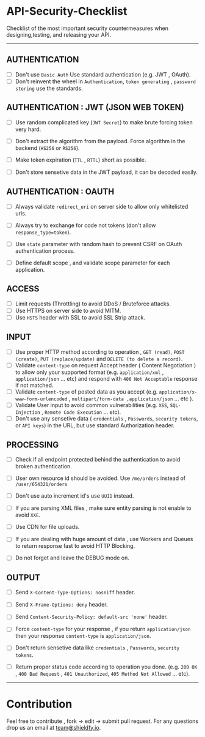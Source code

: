 # API-Security-Checklist
Checklist of the most important security countermeasures when designing,testing, and releasing your API.

------------------------------------------------------------------------------
## AUTHENTICATION
- [ ] Don't use `Basic Auth` Use standard authentication (e.g. JWT , OAuth).
- [ ] Don't reinvent the wheel in `Authentication`, `token generating` , `password storing` use the standards.

## AUTHENTICATION : JWT (JSON WEB TOKEN)
- [ ] Use random complicated key (`JWT Secret`) to make brute forcing token very hard.
- [ ] Don't extract the algorithm from the payload. Force algorithm in the backend (`HS256` or `RS256`). 
- [ ] Make token expiration (`TTL` , `RTTL`) short as possible.
- [ ] Don't store sensetive data in the JWT payload, it can be decoded easily.


## AUTHENTICATION : OAUTH
- [ ] Always validate `redirect_uri` on server side to allow only whitelisted urls.
- [ ] Always try to exchange for code not tokens (don't allow `response_type=token`).
- [ ] Use `state` parameter with random hash to prevent CSRF on OAuth authentication process.
- [ ] Define default scope , and validate scope parameter for each application. 


## ACCESS
- [ ] Limit requests (Throttling) to avoid DDoS / Bruteforce attacks.
- [ ] Use HTTPS on server side to avoid MITM.
- [ ] Use `HSTS` header with SSL to avoid SSL Strip attack.

## INPUT 
- [ ] Use proper HTTP method according to operation , `GET (read)`, `POST (create)`, `PUT (replace/update)` and `DELETE (to delete a record)`.
- [ ] Validate `content-type` on request Accept header ( Content Negotiation ) to allow only your supported format (e.g. `application/xml` , `application/json` ... etc) and respond with `406 Not Acceptable` response if not matched.
- [ ] Validate `content-type` of posted data as you accept (e.g. `application/x-www-form-urlencoded` , `multipart/form-data ,application/json` ... etc ).
- [ ] Validate User input to avoid common vulnerabilities (e.g. `XSS`, `SQL-Injection` , `Remote Code Execution` ... etc).
- [ ] Don't use any sensetive data ( `credentials` , `Passwords`, `security tokens`, or `API keys`) in the URL, but use standard Authorization header.

## PROCESSING
- [ ] Check if all endpoint protected behind the authentication to avoid broken authentication.
- [ ] User own resource id should be avoided. Use `/me/orders` instead of `/user/654321/orders`
- [ ] Don't use auto increment id's use `UUID` instead.
- [ ] If you are parsing XML files , make sure entity parsing is not enable to avoid `XXE`.
- [ ] Use CDN for file uploads.
- [ ] If you are dealing with huge amount of data , use Workers and Queues to return response fast to avoid HTTP Blocking. 
- [ ] Do not forget and leave the DEBUG mode on.


## OUTPUT
- [ ] Send `X-Content-Type-Options: nosniff` header.
- [ ] Send `X-Frame-Options: deny` header.
- [ ] Send `Content-Security-Policy: default-src 'none'` header.
- [ ] Force `content-type` for your response , if you return `application/json` then your response `content-type` is `application/json`.
- [ ] Don't return sensetive data like `credentials` , `Passwords`, `security tokens`.
- [ ] Return proper status code according to operation you done. (e.g. `200 OK` , `400 Bad Request` , `401 Unauthorized`, `405 Method Not Allowed` ... etc).


------------------------------------------------------------------------------

# Contribution
Feel free to contribute , fork -> edit -> submit pull request. For any questions drop us an email at team@shieldfy.io.
